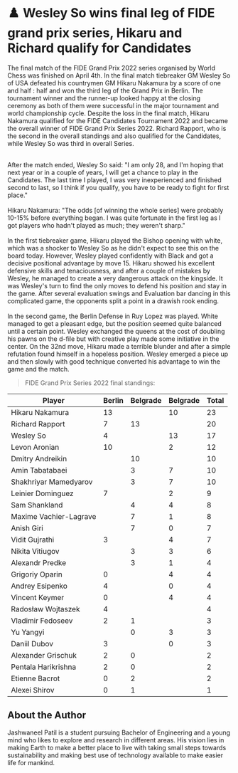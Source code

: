 # ♟️ Wesley So wins final leg of FIDE grand prix series, Hikaru and Richard qualify for Candidates

The final match of the FIDE Grand Prix 2022 series organised by World Chess was finished on April 4th. In the final match tiebreaker GM Wesley
So of USA defeated his countrymen GM Hikaru Nakamura by a score of one
and half : half and won the third leg of the Grand Prix in Berlin. The
tournament winner and the runner-up looked happy at the closing ceremony
as both of them were successful in the major tournament and world
championship cycle. Despite the loss in the final match, Hikaru Nakamura
qualified for the FIDE Candidates Tournament 2022 and became the overall
winner of FIDE Grand Prix Series 2022. Richard Rapport, who is the
second in the overall standings and also qualified for the Candidates,
while Wesley So was third in overall Series.<br><br>

After the match ended, Wesley So said: \"I am only 28, and I\'m hoping
that next year or in a couple of years, I will get a chance to play in
the Candidates. The last time I played, I was very inexperienced and
finished second to last, so I think if you qualify, you have to be ready
to fight for first place.\"
<br><br>
Hikaru Nakamura: \"The odds [of winning the whole series] were
probably 10-15% before everything began. I was quite fortunate in the
first leg as I got players who hadn\'t played as much; they weren\'t
sharp.\"
<br><br>
In the first tiebreaker game, Hikaru played the Bishop opening with
white, which was a shocker to Wesley So as he didn\'t expect to see this
on the board today. However, Wesley played confidently with Black and
got a decisive positional advantage by move 15. Hikaru showed his
excellent defensive skills and tenaciousness, and after a couple of
mistakes by Wesley, he managed to create a very dangerous attack on
the kingside. It was Wesley\'s turn to find the only moves to defend his
position and stay in the game. After several evaluation swings and
Evaluation bar dancing in this complicated game, the opponents split a
point in a drawish rook ending.
<br><br>
In the second game, the Berlin Defense in Ruy Lopez was played. White
managed to get a pleasant edge, but the position seemed quite balanced
until a certain point. Wesley exchanged the queens at the cost of
doubling his pawns on the d-file but with creative play made some
initiative in the center. On the 32nd move, Hikaru made a terrible
blunder and after a simple refutation found himself in a hopeless
position. Wesley emerged a piece up and then slowly with good technique
converted his advantage to win the game
and the match.

> FIDE Grand Prix Series 2022 final standings:

|   Player                   |  Berlin|Belgrade|Belgrade|   Total   |
|----------------------------|--------|--------|--------|-----------|
|   Hikaru Nakamura          |   13   |        |   10   |   23      |
|   Richard Rapport          |   7    |   13   |        |   20      |
|   Wesley So                |   4    |        |   13   |   17      |
|   Levon Aronian            |   10   |        |   2    |   12      |
|   Dmitry Andreikin         |        |   10   |        |   10      |
|   Amin Tabatabaei          |        |   3    |   7    |   10      |
|   Shakhriyar Mamedyarov    |        |   3    |   7    |   10      |
|   Leinier Dominguez        |   7    |        |   2    |   9       |
|   Sam Shankland            |        |   4    |   4    |   8       |
|   Maxime Vachier-Lagrave   |        |   7    |   1    |   8       |
|   Anish Giri               |        |   7    |   0    |   7       |
|   Vidit Gujrathi           |   3    |        |   4    |   7       |
|   Nikita Vitiugov          |        |   3    |   3    |   6       |
|   Alexandr Predke          |        |   3    |   1    |   4       |
|   Grigoriy Oparin          |   0    |        |   4    |   4       |
|   Andrey Esipenko          |   4    |        |   0    |   4       |
|   Vincent Keymer           |   0    |        |   4    |   4       |
|   Radosław Wojtaszek       |   4    |        |        |   4       |
|   Vladimir Fedoseev        |   2    |   1    |        |   3       |
|   Yu Yangyi                |        |   0    |   3    |   3       |
|   Daniil Dubov             |   3    |        |   0    |   3       |
|   Alexander Grischuk       |   2    |   0    |        |   2       |
|   Pentala Harikrishna      |   2    |   0    |        |   2       |
|   Etienne Bacrot           |   0    |   2    |        |   2       |
|   Alexei Shirov            |   0    |   1    |        |   1       |

## About the Author

Jashwaneel Patil is a student pursuing Bachelor of Engineering and a young
mind who likes to explore and research in different areas. His vision
lies in making Earth to make a better place to live with taking small
steps towards sustainability and making best use of technology available
to make easier life for mankind.
